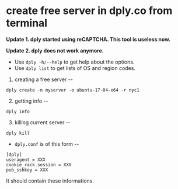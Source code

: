 # create free server in dply.co from terminal

**Update 1. dply started using reCAPTCHA. This tool is useless now.**

**Update 2. dply does not work anymore.**

- Use `dply -h/--help` to get help about the options.
- Use `dply list` to get lists of OS and region codes.

1. creating a free server --
```
dply create -n myserver -o ubuntu-17-04-x64 -r nyc1
```
2. getting info --
```
dply info
```
3. killing current server --
```
dply kill
```

+ `dply.conf` is of this form --
```
[dply]
useragent = XXX
cookie_rack.session = XXX
pub_sshkey = XXX
```
It should contain these informations.

